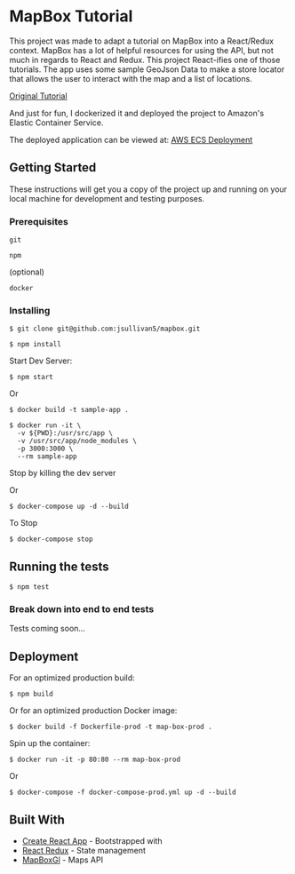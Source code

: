 # MapBox Tutorial

This project was made to adapt a tutorial on MapBox into a React/Redux context.  MapBox has a lot of helpful resources for using the API,
but not much in regards to React and Redux.  This project React-ifies one of those tutorials.  The app uses some sample GeoJson Data to make a store locator that allows the user to interact with the map and a list of locations.

[Original Tutorial](https://www.mapbox.com/help/building-a-store-locator/)

And just for fun, I dockerized it and deployed the project to Amazon's Elastic Container Service.

The deployed application can be viewed at: [AWS ECS Deployment](http://35.172.179.46)

## Getting Started

These instructions will get you a copy of the project up and running on your local machine for development and testing purposes.

### Prerequisites

```
git
```

```
npm
```

(optional)
```
docker
```

### Installing

```
$ git clone git@github.com:jsullivan5/mapbox.git

```

```
$ npm install
```

Start Dev Server:

```
$ npm start
```
Or
```
$ docker build -t sample-app .
```
```
$ docker run -it \
  -v ${PWD}:/usr/src/app \
  -v /usr/src/app/node_modules \
  -p 3000:3000 \
  --rm sample-app
```
Stop by killing the dev server

Or
```
$ docker-compose up -d --build
```
To Stop
```
$ docker-compose stop
```

## Running the tests

```
$ npm test
```

### Break down into end to end tests

Tests coming soon...

## Deployment

For an optimized production build:

```
$ npm build
```
Or for an optimized production Docker image:

```
$ docker build -f Dockerfile-prod -t map-box-prod .
```

Spin up the container:
```
$ docker run -it -p 80:80 --rm map-box-prod
```
Or
```
$ docker-compose -f docker-compose-prod.yml up -d --build
```

## Built With

* [Create React App](https://github.com/facebook/create-react-app) - Bootstrapped with
* [React Redux](https://github.com/reactjs/react-redux) - State management
* [MapBoxGl](https://www.mapbox.com/mapbox-gl-js/api/) - Maps API
